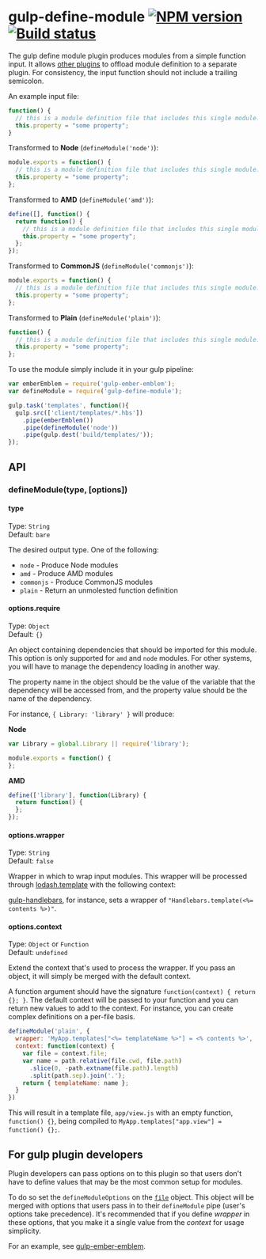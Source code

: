 # gulp-define-module [![NPM version][npm-image]][npm-url] [![Build status][travis-image]][travis-url]

The gulp define module plugin produces modules from a simple function input. It allows
[other plugins](https://github.com/wbyoung/gulp-ember-emblem) to offload module definition
to a separate plugin. For consistency, the input function should not include a trailing semicolon.

An example input file:

```javascript
function() {
  // this is a module definition file that includes this single module.
  this.property = "some property";
}
```

Transformed to **Node** (`defineModule('node')`):

```javascript
module.exports = function() {
  // this is a module definition file that includes this single module.
  this.property = "some property";
};
```

Transformed to **AMD** (`defineModule('amd')`):

```javascript
define([], function() {
  return function() {
    // this is a module definition file that includes this single module.
    this.property = "some property";
  };
});
```

Transformed to **CommonJS** (`defineModule('commonjs')`):

```javascript
module.exports = function() {
  // this is a module definition file that includes this single module.
  this.property = "some property";
};
```

Transformed to **Plain** (`defineModule('plain')`):

```javascript
function() {
  // this is a module definition file that includes this single module.
  this.property = "some property";
};
```

To use the module simply include it in your gulp pipeline:

```javascript
var emberEmblem = require('gulp-ember-emblem');
var defineModule = require('gulp-define-module');

gulp.task('templates', function(){
  gulp.src(['client/templates/*.hbs'])
    .pipe(emberEmblem())
    .pipe(defineModule('node'))
    .pipe(gulp.dest('build/templates/'));
});
```


## API

### defineModule(type, [options])

#### type
Type: `String`  
Default: `bare`

The desired output type. One of the following:

* `node` - Produce Node modules
* `amd` - Produce AMD modules
* `commonjs` - Produce CommonJS modules
* `plain` - Return an unmolested function definition


#### options.require

Type: `Object`  
Default: `{}`

An object containing dependencies that should be imported for this module.
This option is only supported for `amd` and `node` modules. For other systems,
you will have to manage the dependency loading in another way.

The property name in the object should be the value of the variable that the
dependency will be accessed from, and the property value should be the name
of the dependency.

For instance, `{ Library: 'library' }` will produce:

**Node**

```javascript
var Library = global.Library || require('library');

module.exports = function() {
};

```

**AMD**

```javascript
define(['library'], function(Library) {
  return function() {
  };
});
```


#### options.wrapper

Type: `String`  
Default: `false`

Wrapper in which to wrap input modules. This wrapper will be processed
through [lodash.template] with the following context:

[gulp-handlebars], for instance, sets a wrapper of `"Handlebars.template(<%= contents %>)"`.

#### options.context

Type: `Object` or `Function`  
Default: `undefined`

Extend the context that's used to process the wrapper. If you pass an object, it will simply
be merged with the default context.

A function argument should have the signature `function(context) { return {}; }`. The
default context will be passed to your function and you can return new values to add
to the context. For instance, you can create complex definitions on a per-file basis.

```js
defineModule('plain', {
  wrapper: 'MyApp.templates["<%= templateName %>"] = <% contents %>',
  context: function(context) {
    var file = context.file;
    var name = path.relative(file.cwd, file.path)
      .slice(0, -path.extname(file.path).length)
      .split(path.sep).join('.');
    return { templateName: name };
  }
})
```

This will result in a template file, `app/view.js` with an empty function, `function() {}`, being compiled to
`MyApp.templates["app.view"] = function() {};`.


## For gulp plugin developers

Plugin developers can pass options on to this plugin so that users don't have to define
values that may be the most common setup for modules.

To do so set the `defineModuleOptions` on the [`file`](https://github.com/gulpjs/gulp-util#new-fileobj)
object. This object will be merged with options that users pass in to their `defineModule` pipe
(user's options take precedence). It's recommended that if you define _wrapper_ in these options,
that you make it a single value from the _context_ for usage simplicity.

For an example, see [gulp-ember-emblem].


[travis-url]: http://travis-ci.org/wbyoung/gulp-define-module
[travis-image]: https://secure.travis-ci.org/wbyoung/gulp-define-module.png?branch=master
[npm-url]: https://npmjs.org/package/gulp-define-module
[npm-image]: https://badge.fury.io/js/gulp-define-module.png

[gulp-define-module]: https://github.com/wbyoung/gulp-define-module
[gulp-handlebars]: https://github.com/lazd/gulp-handlebars
[gulp-ember-emblem]: https://github.com/wbyoung/gulp-ember-emblem
[lodash.template]: http://lodash.com/docs#template
